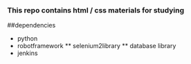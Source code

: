 ### This repo contains html / css materials for studying ##

##dependencies

* python
* robotframework
** selenium2library
** database library
* jenkins
